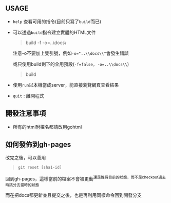 ## USAGE

- `help` 查看可用的指令(目前只寫了`build`而已)
- 可以透過`build`指令建立實體的HTML文件

  > build -f -o=..\\docs\\

  注意-o不要加上雙引號，例如`-o="..\\docs\\"`會發生錯誤

  或只使用build剩下的全用預設(`-f=false, -o=..\\docs\\`)
  > build
- 使用`run`以本機當成server，能直接瀏覽網頁查看結果
- `quit` : 離開程式

## 開發注意事項

- 所有的html附檔名都請改用gohtml

## 如何發佈到gh-pages

改完之後，可以善用

> `git reset [sha1-id]`

回到gh-pages，這樣當前的檔案不會被更動<sup>還是維持目前的狀態，而不是checkout過去時該分支當時的狀態</sup>

而在把docs都更新並且提交之後，也是再利用同樣命令回到開發分支
